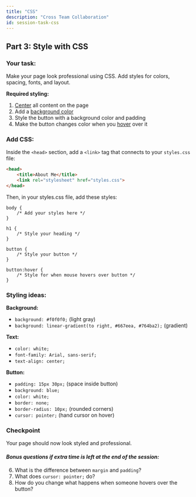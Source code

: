 ```yaml
---
title: "CSS"
description: "Cross Team Collaboration"
id: session-task-css
---
```


## Part 3: Style with CSS 

### Your task:

Make your page look professional using CSS. Add styles for colors, spacing, fonts, and layout.

**Required styling:**
1. [Center](https://www.w3schools.com/css/css_text_align.asp) all content on the page
2. Add a [background color](https://www.w3schools.com/css/css_background.asp)
3. Style the button with a background color and padding
4. Make the button changes color when you [hover](https://www.w3schools.com/cssref/sel_hover.php) over it

### Add CSS:

Inside the `<head>` section, add a `<link>` tag that connects to your `styles.css` file:
```html
<head>
    <title>About Me</title>
    <link rel="stylesheet" href="styles.css">
</head>
```

Then, in your styles.css file, add these styles:
```
body {
    /* Add your styles here */
}

h1 {
    /* Style your heading */
}

button {
    /* Style your button */
}

button:hover {
    /* Style for when mouse hovers over button */
}
```

### Styling ideas:

**Background:**
- `background: #f0f0f0;` (light gray)
- `background: linear-gradient(to right, #667eea, #764ba2);` (gradient)

**Text:**
- `color: white;`
- `font-family: Arial, sans-serif;`
- `text-align: center;`

**Button:**
- `padding: 15px 30px;` (space inside button)
- `background: blue;`
- `color: white;`
- `border: none;`
- `border-radius: 10px;` (rounded corners)
- `cursor: pointer;` (hand cursor on hover)

### Checkpoint
Your page should now look styled and professional.


#### _Bonus questions if extra time is left at the end of the session:_

6. What is the difference between `margin` and `padding`?
7. What does `cursor: pointer;` do?
8. How do you change what happens when someone hovers over the button?

